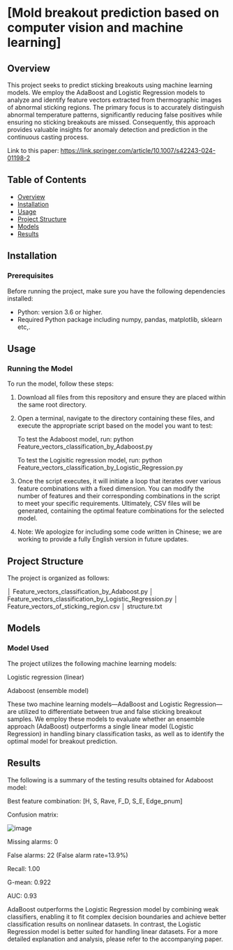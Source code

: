 # [Mold breakout prediction based on computer vision and machine learning]

## Overview
This project seeks to predict sticking breakouts using machine learning models. We employ the AdaBoost and Logistic Regression models to analyze and identify feature vectors extracted from thermographic images of abnormal sticking regions. The primary focus is to accurately distinguish abnormal temperature patterns, significantly reducing false positives while ensuring no sticking breakouts are missed. Consequently, this approach provides valuable insights for anomaly detection and prediction in the continuous casting process.

Link to this paper: https://link.springer.com/article/10.1007/s42243-024-01198-2

## Table of Contents
- [Overview](#overview)
- [Installation](#installation)
- [Usage](#usage)
- [Project Structure](#project-structure)
- [Models](#models)
- [Results](#results)

## Installation
### Prerequisites
Before running the project, make sure you have the following dependencies installed:

- Python: version 3.6 or higher.
- Required Python package including numpy, pandas, matplotlib, sklearn etc,.


## Usage
### Running the Model
To run the model, follow these steps:

1. Download all files from this repository and ensure they are placed within the same root directory.

2. Open a terminal, navigate to the directory containing these files, and execute the appropriate script based on the model you want to test:

    To test the Adaboost model, run:
   python Feature_vectors_classification_by_Adaboost.py

    To test the Logisitic regression model, run:
   python Feature_vectors_classification_by_Logistic_Regression.py

4. Once the script executes, it will initiate a loop that iterates over various feature combinations with a fixed dimension. You can modify the number of features and their corresponding combinations in the script to meet your specific requirements. Ultimately, CSV files will be generated, containing the optimal feature combinations for the selected model.

5. Note: We apologize for including some code written in Chinese; we are working to provide a fully English version in future updates.

## Project Structure
The project is organized as follows:

│  Feature_vectors_classification_by_Adaboost.py
│  Feature_vectors_classification_by_Logistic_Regression.py
│  Feature_vectors_of_sticking_region.csv
│  structure.txt

## Models
### Model Used
The project utilizes the following machine learning models:

Logistic regression (linear)

Adaboost (ensemble model)

These two machine learning models—AdaBoost and Logistic Regression—are utilized to differentiate between true and false sticking breakout samples. We employ these models to evaluate whether an ensemble approach (AdaBoost) outperforms a single linear model (Logistic Regression) in handling binary classification tasks, as well as to identify the optimal model for breakout prediction.

## Results
The following is a summary of the testing results obtained for Adaboost model:

Best feature combination: [H, S, Rave, F_D, S_E, Edge_pnum]

Confusion matrix:

![image](https://github.com/user-attachments/assets/f52381a0-ddcb-4d93-9375-0e6c9f8f6b21)

Missing alarms: 0

False alarms: 22 (False alarm rate=13.9%)

Recall: 1.00

G-mean: 0.922

AUC: 0.93

AdaBoost outperforms the Logistic Regression model by combining weak classifiers, enabling it to fit complex decision boundaries and achieve better classification results on nonlinear datasets. In contrast, the Logistic Regression model is better suited for handling linear datasets. For a more detailed explanation and analysis, please refer to the accompanying paper.

